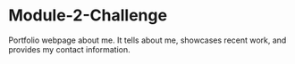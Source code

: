 # Module-2-Challenge

Portfolio webpage about me. It tells about me, showcases recent work, and provides my contact information.
